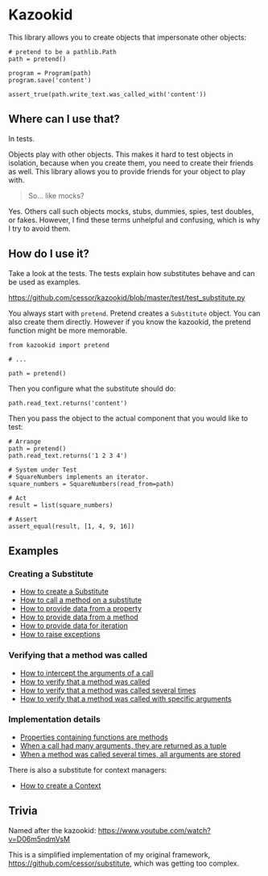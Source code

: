 Kazookid
========

This library allows you to create objects that impersonate other objects:

```
# pretend to be a pathlib.Path
path = pretend()

program = Program(path)
program.save('content')

assert_true(path.write_text.was_called_with('content'))
```


Where can I use that?
---------------------

In tests.

Objects play with other objects. This makes it hard to test objects in isolation, because when you create them, you need to create their friends as well. This library allows you to provide friends for your object to play with.

> So... like mocks?

Yes. Others call such objects mocks, stubs, dummies, spies, test doubles, or fakes. However, I find these terms unhelpful and confusing, which is why I try to avoid them.


How do I use it?
----------------

Take a look at the tests. The tests explain how substitutes behave and can be used as examples.

https://github.com/cessor/kazookid/blob/master/test/test_substitute.py

You always start with ```pretend```. Pretend creates a ```Substitute``` object. You can also create them directly. However if you know the kazookid, the pretend function might be more memorable.

```
from kazookid import pretend

# ...

path = pretend()
```

Then you configure what the substitute should do:

```
path.read_text.returns('content')
```

Then you pass the object to the actual component that you would like to test:

```
# Arrange
path = pretend()
path.read_text.returns('1 2 3 4')

# System under Test
# SquareNumbers implements an iterator.
square_numbers = SquareNumbers(read_from=path)

# Act
result = list(square_numbers)

# Assert
assert_equal(result, [1, 4, 9, 16])
```

Examples
--------

### Creating a Substitute

 - [How to create a Substitute](https://github.com/cessor/kazookid/blob/master/test/test_substitute.py#L5)
 - [How to call a method on a substitute](https://github.com/cessor/kazookid/blob/master/test/test_substitute.py#L31)
 - [How to provide data from a property](https://github.com/cessor/kazookid/blob/master/test/test_substitute.py#L151)
 - [How to provide data from a method](https://github.com/cessor/kazookid/blob/master/test/test_substitute.py#L135)
 - [How to provide data for iteration](https://github.com/cessor/kazookid/blob/master/test/test_substitute.py#L203)
 - [How to raise exceptions](https://github.com/cessor/kazookid/blob/master/test/test_substitute.py#L188)

### Verifying that a method was called

 - [How to intercept the arguments of a call](https://github.com/cessor/kazookid/blob/master/test/test_substitute.py#L109)
 - [How to verify that a method was called](https://github.com/cessor/kazookid/blob/master/test/test_substitute.py#L44)
 - [How to verify that a method was called several times](https://github.com/cessor/kazookid/blob/master/test/test_substitute.py#L58)
 - [How to verify that a method was called with specific arguments](https://github.com/cessor/kazookid/blob/master/test/test_substitute.py#L77)

### Implementation details

 - [Properties containing functions are methods](https://github.com/cessor/kazookid/blob/master/test/test_substitute.py#L167)
 - [When a call had many arguments, they are returned as a tuple](https://github.com/cessor/kazookid/blob/master/test/test_substitute.py#L122)
 - [When a method was called several times, all arguments are stored](https://github.com/cessor/kazookid/blob/master/test/test_substitute.py#L94)

There is also a substitute for context managers:

 - [How to create a Context](https://github.com/cessor/kazookid/blob/master/test/test_context.py#L5)


Trivia
------

Named after the kazookid: https://www.youtube.com/watch?v=D06m5ndmVsM
<!-- https://www.youtube.com/watch?v=g-sgw9bPV4A -->

This is a simplified implementation of my original framework, https://github.com/cessor/substitute, which was getting too complex.
